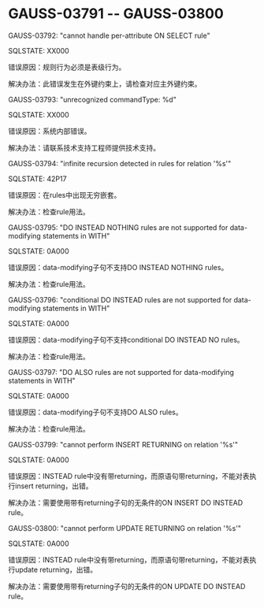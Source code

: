 # GAUSS-03791 -- GAUSS-03800<a name="ZH-CN_TOPIC_0302072998"></a>

GAUSS-03792: "cannot handle per-attribute ON SELECT rule"

SQLSTATE: XX000

错误原因：规则行为必须是表级行为。

解决办法：此错误发生在外键约束上，请检查对应主外键约束。

GAUSS-03793: "unrecognized commandType: %d"

SQLSTATE: XX000

错误原因：系统内部错误。

解决办法：请联系技术支持工程师提供技术支持。

GAUSS-03794: "infinite recursion detected in rules for relation '%s'"

SQLSTATE: 42P17

错误原因：在rules中出现无穷嵌套。

解决办法：检查rule用法。

GAUSS-03795: "DO INSTEAD NOTHING rules are not supported for data-modifying statements in WITH"

SQLSTATE: 0A000

错误原因：data-modifying子句不支持DO INSTEAD NOTHING rules。

解决办法：检查rule用法。

GAUSS-03796: "conditional DO INSTEAD rules are not supported for data-modifying statements in WITH"

SQLSTATE: 0A000

错误原因：data-modifying子句不支持conditional DO INSTEAD NO rules。

解决办法：检查rule用法。

GAUSS-03797: "DO ALSO rules are not supported for data-modifying statements in WITH"

SQLSTATE: 0A000

错误原因：data-modifying子句不支持DO ALSO rules。

解决办法：检查rule用法。

GAUSS-03799: "cannot perform INSERT RETURNING on relation '%s'"

SQLSTATE: 0A000

错误原因：INSTEAD rule中没有带returning，而原语句带returning，不能对表执行insert returning，出错。

解决办法：需要使用带有returning子句的无条件的ON INSERT DO INSTEAD rule。

GAUSS-03800: "cannot perform UPDATE RETURNING on relation '%s'"

SQLSTATE: 0A000

错误原因：INSTEAD rule中没有带returning，而原语句带returning，不能对表执行update returning，出错。

解决办法：需要使用带有returning子句的无条件的ON UPDATE DO INSTEAD rule。
